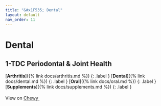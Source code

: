 ```yaml
---
title: "&#x1F535; Dental"
layout: default
nav_order: 11
---
```


# Dental


## 1-TDC Periodontal & Joint Health

[**Arthritis**]({% link docs/arthritis.md %})
{: .label }
[**Dental**]({% link docs/dental.md %})
{: .label }
[**Oral**]({% link docs/oral.md %})
{: .label }
[**Supplements**]({% link docs/supplements.md %})
{: .label }

View on <a href="https://www.chewy.com/dp/231714" class="external" target="_blank">Chewy <svg width="18" height="18" viewBox="0 0 24 24" aria-labelledby="svg-external-link-title"><use xlink:href="#svg-external-link"></use></svg></a>

<!-- Updated 2024-10-19 01:01:58.261546Z -->
